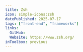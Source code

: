 ```yaml
---
title: Zsh
icon: simple-icons:zsh
datePublished: 2025-07-17
tags: ["front-end", "frameworks"]
links:
  GitHub:
  Website: https://www.zsh.org/
inToolbox: previous
---
```

